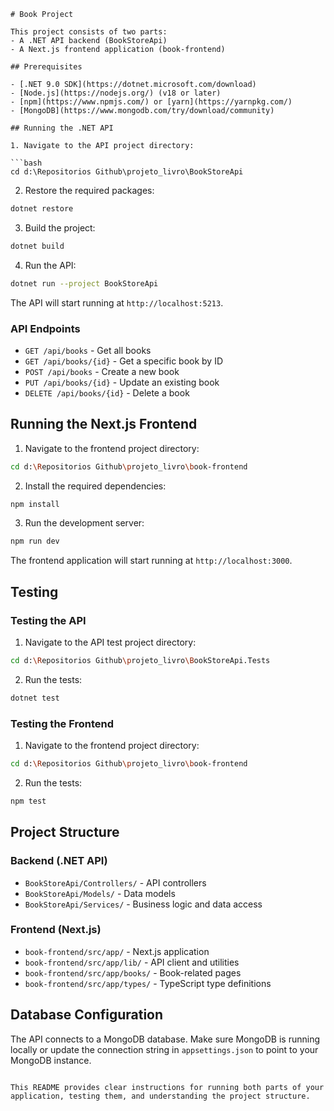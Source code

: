 ```markdown:d:\Repositorios Github\projeto_livro\README.md
# Book Project

This project consists of two parts:
- A .NET API backend (BookStoreApi)
- A Next.js frontend application (book-frontend)

## Prerequisites

- [.NET 9.0 SDK](https://dotnet.microsoft.com/download)
- [Node.js](https://nodejs.org/) (v18 or later)
- [npm](https://www.npmjs.com/) or [yarn](https://yarnpkg.com/)
- [MongoDB](https://www.mongodb.com/try/download/community)

## Running the .NET API

1. Navigate to the API project directory:

```bash
cd d:\Repositorios Github\projeto_livro\BookStoreApi
```

2. Restore the required packages:

```bash
dotnet restore
```

3. Build the project:

```bash
dotnet build
```

4. Run the API:

```bash
dotnet run --project BookStoreApi
```

The API will start running at `http://localhost:5213`.

### API Endpoints

- `GET /api/books` - Get all books
- `GET /api/books/{id}` - Get a specific book by ID
- `POST /api/books` - Create a new book
- `PUT /api/books/{id}` - Update an existing book
- `DELETE /api/books/{id}` - Delete a book

## Running the Next.js Frontend

1. Navigate to the frontend project directory:

```bash
cd d:\Repositorios Github\projeto_livro\book-frontend
```

2. Install the required dependencies:

```bash
npm install
```

3. Run the development server:

```bash
npm run dev
```

The frontend application will start running at `http://localhost:3000`.

## Testing

### Testing the API

1. Navigate to the API test project directory:

```bash
cd d:\Repositorios Github\projeto_livro\BookStoreApi.Tests
```

2. Run the tests:

```bash
dotnet test
```

### Testing the Frontend

1. Navigate to the frontend project directory:

```bash
cd d:\Repositorios Github\projeto_livro\book-frontend
```

2. Run the tests:

```bash
npm test
```

## Project Structure

### Backend (.NET API)

- `BookStoreApi/Controllers/` - API controllers
- `BookStoreApi/Models/` - Data models
- `BookStoreApi/Services/` - Business logic and data access

### Frontend (Next.js)

- `book-frontend/src/app/` - Next.js application
- `book-frontend/src/app/lib/` - API client and utilities
- `book-frontend/src/app/books/` - Book-related pages
- `book-frontend/src/app/types/` - TypeScript type definitions

## Database Configuration

The API connects to a MongoDB database. Make sure MongoDB is running locally or update the connection string in `appsettings.json` to point to your MongoDB instance.
```

This README provides clear instructions for running both parts of your application, testing them, and understanding the project structure.